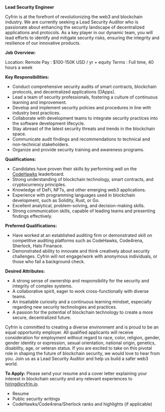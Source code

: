 **Lead Security Engineer**

Cyfrin is at the forefront of revolutionizing the web3 and blockchain industry. We are currently seeking a Lead Security Auditor who is passionate about enhancing the security landscape of decentralized applications and protocols. As a key player in our dynamic team, you will lead efforts to identify and mitigate security risks, ensuring the integrity and resilience of our innovative products.

**Job Overview:**

Location: Remote
Pay : $100-150K USD / yr + equity
Terms : Full time, 40 hours a week

**Key Responsibilities:**

-   Conduct comprehensive security audits of smart contracts, blockchain protocols, and decentralized applications (DApps).
-   Lead a team of security professionals, fostering a culture of continuous learning and improvement.
-   Develop and implement security policies and procedures in line with industry best practices.
-   Collaborate with development teams to integrate security practices into the software development lifecycle.
-   Stay abreast of the latest security threats and trends in the blockchain space.
-   Communicate audit findings and recommendations to technical and non-technical stakeholders.
-   Organize and provide security training and awareness programs.
  
**Qualifications:**

-   Candidates have proven their skills by performing well on the [CodeHawks](https://www.codehawks.com/) leaderboard.
-   Strong understanding of blockchain technology, smart contracts, and cryptocurrency principles.
-   Knowledge of DeFi, NFTs, and other emerging web3 applications.
-   Experience with programming languages used in blockchain development, such as Solidity, Rust, or Go.
-   Excellent analytical, problem-solving, and decision-making skills.
-   Strong communication skills, capable of leading teams and presenting findings effectively.
  
**Preferred Qualifications:**

-   Have worked at an established auditing firm or demonstrated skill on competitive auditing platforms such as CodeHawks, Code4rena,  Sherlock, Hats Finanace.
-   Demonstrated ability to innovate and think creatively about security challenges.
Cyfrin will not engage/work with anonymous individuals, or those who fail a background check.

**Desired Attributes:**

-   A strong sense of ownership and responsibility for the security and integrity of complex systems.
-   A collaborative spirit, eager to work cross-functionally with diverse teams.
-   An insatiable curiosity and a continuous learning mindset, especially regarding new security technologies and practices.
-   A passion for the potential of blockchain technology to create a more secure, decentralized future.
  
Cyfrin is committed to creating a diverse environment and is proud to be an equal opportunity employer. All qualified applicants will receive consideration for employment without regard to race, color, religion, gender, gender identity or expression, sexual orientation, national origin, genetics, disability, age, or veteran status.
If you are excited to take on this pivotal role in shaping the future of blockchain security, we would love to hear from you. Join us as a Lead Security Auditor and help us build a safer web3 world.

**To Apply:** Please send your resume and a cover letter explaining your interest in blockchain security and any relevant experiences to hiring@cyfrin.io.

- Resume
- Public security writings
- CodeHawks/Code4rena/Sherlock ranks and highlights (if applicable)
